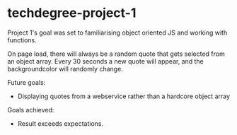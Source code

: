 # techdegree-project-1

Project 1's goal was set to familiarising object oriented JS and working with functions. 

On page load, there will always be a random quote that gets selected from an object array. 
Every 30 seconds a new quote will appear, and the backgroundcolor will randomly change. 

Future goals:
* Displaying quotes from a webservice rather than a hardcore object array

Goals achieved:
* Result exceeds expectations. 
